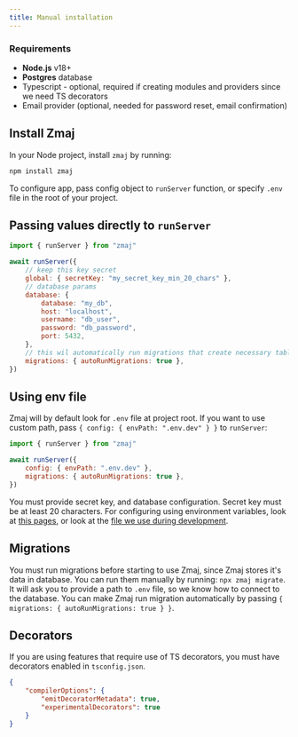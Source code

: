 ```yaml
---
title: Manual installation
---
```


### Requirements

- **Node.js** v18+
- **Postgres** database
- Typescript - optional, required if creating modules and providers since we need TS decorators
- Email provider (optional, needed for password reset, email confirmation)

## Install Zmaj

In your Node project, install `zmaj` by running:

```bash
npm install zmaj
```

To configure app, pass config object to `runServer` function, or specify `.env` file in the root of your project.

## Passing values directly to `runServer`

```js
import { runServer } from "zmaj"

await runServer({
	// keep this key secret
	global: { secretKey: "my_secret_key_min_20_chars" },
	// database params
	database: {
		database: "my_db",
		host: "localhost",
		username: "db_user",
		password: "db_password",
		port: 5432,
	},
	// this wil automatically run migrations that create necessary tables
	migrations: { autoRunMigrations: true },
})
```

## Using env file

Zmaj will by default look for `.env` file at project root. If you want to use custom path, pass `{ config: { envPath: ".env.dev" } }` to `runServer`:

```js
import { runServer } from "zmaj"

await runServer({
	config: { envPath: ".env.dev" },
	migrations: { autoRunMigrations: true },
})
```

You must provide secret key, and database configuration. Secret key must be at least 20 characters.
For configuring using environment variables, look at [this pages](../configuration), or look at the
[file we use during development](https://github.com/apstanisic/zmaj/blob/main/.env.dev).

<!-- ## Secret key

Zmaj is using secret key to encrypt sensitive data. Please create secret key and keep it safe.
Zmaj will not work properly with changed key. For example, Zmaj will encrypt user's passwords after
hashing as an additional layer of security. Zmaj will not be able to sign user in if it can't access
user hashes.

```
plain-password > $argon2-password > encrypted-$argon2password
``` -->

## Migrations

You must run migrations before starting to use Zmaj, since Zmaj stores it's data in database.
You can run them manually by running: `npx zmaj migrate`. It will ask you to provide a path to `.env` file,
so we know how to connect to the database.
You can make Zmaj run migration automatically by passing `{ migrations: { autoRunMigrations: true } }`.

## Decorators

If you are using features that require use of TS decorators, you must have decorators enabled in `tsconfig.json`.

```json
{
	"compilerOptions": {
		"emitDecoratorMetadata": true,
		"experimentalDecorators": true
	}
}
```
